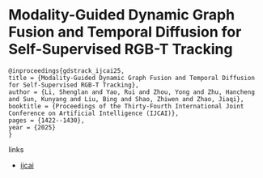 # Modality-Guided Dynamic Graph Fusion and Temporal Diffusion for Self-Supervised RGB-T Tracking

```
@inproceedings{gdstrack_ijcai25,
title = {Modality-Guided Dynamic Graph Fusion and Temporal Diffusion for Self-Supervised RGB-T Tracking},
author = {Li, Shenglan and Yao, Rui and Zhou, Yong and Zhu, Hancheng and Sun, Kunyang and Liu, Bing and Shao, Zhiwen and Zhao, Jiaqi},
booktitle = {Proceedings of the Thirty-Fourth International Joint Conference on Artificial Intelligence (IJCAI)},
pages = {1422--1430},
year = {2025}
}
```

links
- [ijcai](https://www.ijcai.org/proceedings/2025/159)
